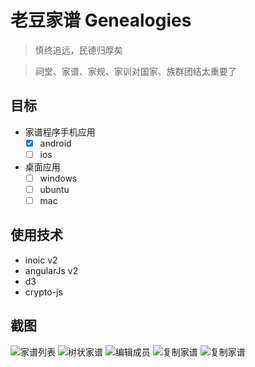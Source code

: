 # 老豆家谱 Genealogies

> 慎终追远，民德归厚矣

> 祠堂、家谱、家规、家训对国家、族群团结太重要了

## 目标
* 家谱程序手机应用
    - [x] android
    - [ ] ios
* 桌面应用
    - [ ] windows
    - [ ] ubuntu
    - [ ] mac

## 使用技术
* inoic v2
* angularJs v2
* d3
* crypto-js

## 截图
![家谱列表](doc/p1.png)
![树状家谱](doc/p2.png)
![编辑成员](doc/p3.png)
![复制家谱](doc/p4.png)
![复制家谱](doc/p5.png)
